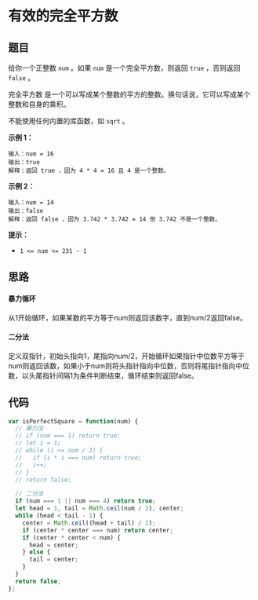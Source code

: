 # 有效的完全平方数

## 题目

给你一个正整数 `num` 。如果 `num` 是一个完全平方数，则返回 `true` ，否则返回 `false` 。

完全平方数 是一个可以写成某个整数的平方的整数。换句话说，它可以写成某个整数和自身的乘积。

不能使用任何内置的库函数，如  `sqrt` 。

**示例 1：**

```
输入：num = 16
输出：true
解释：返回 true ，因为 4 * 4 = 16 且 4 是一个整数。
```

**示例 2：**

```
输入：num = 14
输出：false
解释：返回 false ，因为 3.742 * 3.742 = 14 但 3.742 不是一个整数。
```

**提示：**

- `1 <= num <= 231 - 1`

## 思路

#### 暴力循环

从1开始循环，如果某数的平方等于num则返回该数字，直到num/2返回false。

#### 二分法

定义双指针，初始头指向1，尾指向num/2，开始循环如果指针中位数平方等于num则返回该数，如果小于num则将头指针指向中位数，否则将尾指针指向中位数，以头尾指针间隔1为条件判断结束，循环结束则返回false。

## 代码

```js
var isPerfectSquare = function(num) {
  // 暴力法
  // if (num === 1) return true;
  // let i = 1;
  // while (i <= num / 2) {
  //   if (i * i === num) return true;
  //   i++;
  // }
  // return false;

  // 二分法
  if (num === 1 || num === 4) return true;
  let head = 1, tail = Math.ceil(num / 2), center;
  while (head < tail - 1) {
    center = Math.ceil((head + tail) / 2);
    if (center * center === num) return center;
    if (center * center < num) {
      head = center;
    } else {
      tail = center;
    }
  }
  return false;
};
```
